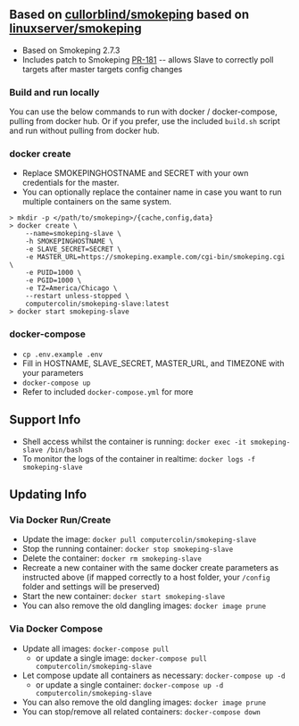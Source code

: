 ## Based on [cullorblind/smokeping](https://github.com/cullorblind/docker-smokeping-slave) based on [linuxserver/smokeping](https://github.com/linuxserver/docker-smokeping)

* Based on Smokeping 2.7.3
* Includes patch to Smokeping [PR-181](https://github.com/oetiker/SmokePing/pull/181) -- allows Slave to correctly poll targets after master targets config changes

### Build and run locally
You can use the below commands to run with docker / docker-compose, pulling from docker hub.
Or if you prefer, use the included `build.sh` script and run without pulling from docker hub.

### docker create

* Replace SMOKEPINGHOSTNAME and SECRET with your own credentials for the master.
* You can optionally replace the container name in case you want to run multiple containers on the same system.

```
> mkdir -p </path/to/smokeping>/{cache,config,data}
> docker create \
    --name=smokeping-slave \
    -h SMOKEPINGHOSTNAME \
    -e SLAVE_SECRET=SECRET \
    -e MASTER_URL=https://smokeping.example.com/cgi-bin/smokeping.cgi \
    -e PUID=1000 \
    -e PGID=1000 \
    -e TZ=America/Chicago \
    --restart unless-stopped \
    computercolin/smokeping-slave:latest
> docker start smokeping-slave
```

### docker-compose

* `cp .env.example .env`
* Fill in HOSTNAME, SLAVE_SECRET, MASTER_URL, and TIMEZONE with your parameters
* `docker-compose up`
* Refer to included `docker-compose.yml` for more

## Support Info

* Shell access whilst the container is running: `docker exec -it smokeping-slave /bin/bash`
* To monitor the logs of the container in realtime: `docker logs -f smokeping-slave`

## Updating Info

### Via Docker Run/Create
* Update the image: `docker pull computercolin/smokeping-slave`
* Stop the running container: `docker stop smokeping-slave`
* Delete the container: `docker rm smokeping-slave`
* Recreate a new container with the same docker create parameters as instructed above (if mapped correctly to a host folder, your `/config` folder and settings will be preserved)
* Start the new container: `docker start smokeping-slave`
* You can also remove the old dangling images: `docker image prune`

### Via Docker Compose
* Update all images: `docker-compose pull`
  * or update a single image: `docker-compose pull computercolin/smokeping-slave`
* Let compose update all containers as necessary: `docker-compose up -d`
  * or update a single container: `docker-compose up -d computercolin/smokeping-slave`
* You can also remove the old dangling images: `docker image prune`
* You can stop/remove all related containers: `docker-compose down`
